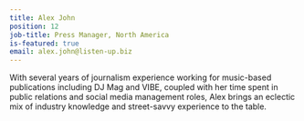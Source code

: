 ```yaml
---
title: Alex John
position: 12
job-title: Press Manager, North America
is-featured: true
email: alex.john@listen-up.biz
---
```


With several years of journalism experience working for music-based publications including DJ Mag and VIBE, coupled with her time spent in public relations and social media management roles, Alex brings an eclectic mix of industry knowledge and street-savvy experience to the table.